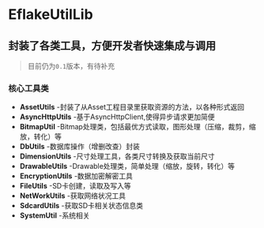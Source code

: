 EflakeUtilLib
=============

封装了各类工具，方便开发者快速集成与调用
-------------

> 目前仍为``0.1``版本，有待补充
> 

### 核心工具类 
* **AssetUtils**  -封装了从Asset工程目录里获取资源的方法，以各种形式返回
* **AsyncHttpUtils**  -基于AsyncHttpClient,使得异步请求更加简便
* **BitmapUtil**  -Bitmap处理类，包括最优方式读取，图形处理（压缩，裁剪，缩放，转化）等
* **DbUtils** -数据库操作（增删改查）封装
* **DimensionUtils**  -尺寸处理工具，各类尺寸转换及获取当前尺寸
* **DrawableUtils** -Drawable处理类，简单处理（缩放，旋转，转化）等
* **EncryptionUtils**  -数据加密解密工具
* **FileUtils**  -SD卡创建，读取及写入等
* **NetWorkUtils**  -获取网络状况工具
* **SdcardUtils**  -获取SD卡相关状态信息类
* **SystemUtil**  -系统相关
